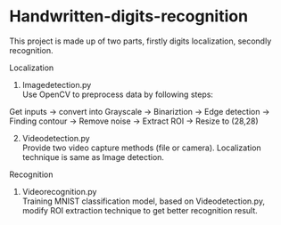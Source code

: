 # Handwritten-digits-recognition

This project is made up of two parts, firstly digits localization, secondly recognition.

Localization

1. Imagedetection.py  
Use OpenCV to preprocess data by following steps:

Get inputs ->  convert into Grayscale ->  Binariztion ->  Edge detection 
->  Finding contour ->  Remove noise ->  Extract ROI ->  Resize to (28,28)

2. Videodetection.py  
Provide two video capture methods (file or camera). Localization technique is same as Image detection.

Recognition

1. Videorecognition.py  
Training MNIST classification model, based on Videodetection.py, modify ROI extraction technique to get better recognition result.
